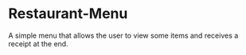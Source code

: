 # Restaurant-Menu
A simple menu that allows the user to view some items and receives a receipt at the end.

